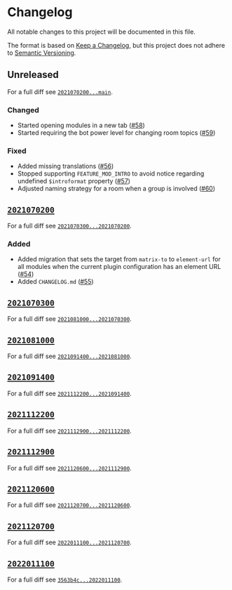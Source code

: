 # Changelog

All notable changes to this project will be documented in this file.

The format is based on [Keep a Changelog](https://keepachangelog.com/en/1.0.0/), but this project does not adhere to [Semantic Versioning](https://semver.org/spec/v2.0.0.html).

## Unreleased

For a full diff see [`2021070200...main`](https://gitlab.matrix.org/new-vector/moodle-mod_matrix/-/compare/2021070200...main).

### Changed

- Started opening modules in a new tab ([#58](https://gitlab.matrix.org/new-vector/moodle-mod_matrix/-/merge_requests/58))
- Started requiring the bot power level for changing room topics ([#59](https://gitlab.matrix.org/new-vector/moodle-mod_matrix/-/merge_requests/59))

### Fixed

- Added missing translations ([#56](https://gitlab.matrix.org/new-vector/moodle-mod_matrix/-/merge_requests/56))
- Stopped supporting `FEATURE_MOD_INTRO` to avoid notice regarding undefined `$introformat` property ([#57](https://gitlab.matrix.org/new-vector/moodle-mod_matrix/-/merge_requests/57))
- Adjusted naming strategy for a room when a group is involved ([#60](https://gitlab.matrix.org/new-vector/moodle-mod_matrix/-/merge_requests/60))

## [`2021070200`](https://gitlab.matrix.org/new-vector/moodle-mod_matrix/-/tags/2021070200)

For a full diff see [`2021070300...2021070200`](https://gitlab.matrix.org/new-vector/moodle-mod_matrix/-/compare/2021070300...2021070200).

### Added

- Added migration that sets the target from `matrix-to` to `element-url` for all modules when the current plugin configuration has an element URL ([#54](https://gitlab.matrix.org/new-vector/moodle-mod_matrix/-/merge_requests/54))
- Added `CHANGELOG.md` ([#55](https://gitlab.matrix.org/new-vector/moodle-mod_matrix/-/merge_requests/55))

## [`2021070300`](https://gitlab.matrix.org/new-vector/moodle-mod_matrix/-/tags/2021070300)

For a full diff see [`2021081000...2021070300`](https://gitlab.matrix.org/new-vector/moodle-mod_matrix/-/compare/2021081000...2021070300).

## [`2021081000`](https://gitlab.matrix.org/new-vector/moodle-mod_matrix/-/tags/2021081000)

For a full diff see [`2021091400...2021081000`](https://gitlab.matrix.org/new-vector/moodle-mod_matrix/-/compare/2021091400...2021081000).

## [`2021091400`](https://gitlab.matrix.org/new-vector/moodle-mod_matrix/-/tags/2021091400)

For a full diff see [`2021112200...2021091400`](https://gitlab.matrix.org/new-vector/moodle-mod_matrix/-/compare/2021112200...2021091400).

## [`2021112200`](https://gitlab.matrix.org/new-vector/moodle-mod_matrix/-/tags/2021112200)

For a full diff see [`2021112900...2021112200`](https://gitlab.matrix.org/new-vector/moodle-mod_matrix/-/compare/2021112900...2021112200).

## [`2021112900`](https://gitlab.matrix.org/new-vector/moodle-mod_matrix/-/tags/2021112900)

For a full diff see [`2021120600...2021112900`](https://gitlab.matrix.org/new-vector/moodle-mod_matrix/-/compare/2021120600...2021112900).

## [`2021120600`](https://gitlab.matrix.org/new-vector/moodle-mod_matrix/-/tags/2021120600)

For a full diff see [`2021120700...2021120600`](https://gitlab.matrix.org/new-vector/moodle-mod_matrix/-/compare/2021120700...2021120600).

## [`2021120700`](https://gitlab.matrix.org/new-vector/moodle-mod_matrix/-/tags/2021120700)

For a full diff see [`2022011100...2021120700`](https://gitlab.matrix.org/new-vector/moodle-mod_matrix/-/compare/2022011100...2021120700).

## [`2022011100`](https://gitlab.matrix.org/new-vector/moodle-mod_matrix/-/tags/2022011100)

For a full diff see [`3563b4c...2022011100`](https://gitlab.matrix.org/new-vector/moodle-mod_matrix/-/compare/3563b4c...2021070200).
